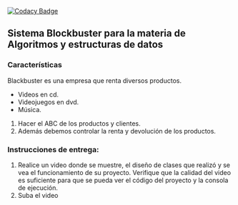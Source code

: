 [![Codacy Badge](https://app.codacy.com/project/badge/Grade/0f4259a79771463ba402a85199f15494)](https://www.codacy.com/gh/javrr-ui/Sistema-Blackbuster/dashboard?utm_source=github.com&amp;utm_medium=referral&amp;utm_content=javrr-ui/Sistema-Blackbuster&amp;utm_campaign=Badge_Grade)

## Sistema Blockbuster para la materia de Algoritmos y estructuras de datos

### Características

Blackbuster es una empresa que renta diversos productos.
- Videos en cd.
- Videojuegos en dvd.
- Música.

1.  Hacer el ABC de los productos y clientes. 
2.  Además debemos controlar la renta y devolución de los productos.


### Instrucciones de entrega:
1.  Realice un video donde se muestre, el diseño de clases que realizó y se vea el funcionamiento de su proyecto. Verifique que la calidad del video es suficiente para que se pueda ver el código del proyecto y la consola de ejecución.
2.  Suba el video 
